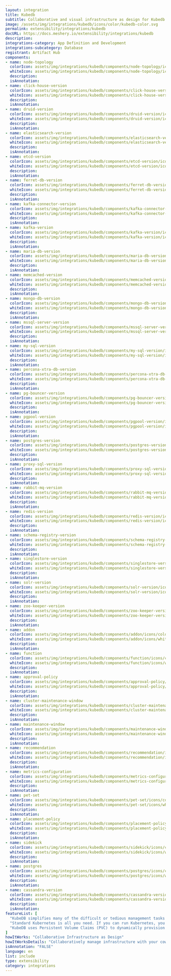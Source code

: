```yaml
---
layout: integration
title: Kubedb
subtitle: Collaborative and visual infrastructure as design for Kubedb
image: /assets/img/integrations/kubedb/icons/color/kubedb-color.svg
permalink: extensibility/integrations/kubedb
docURL: https://docs.meshery.io/extensibility/integrations/kubedb
description: 
integrations-category: App Definition and Development
integrations-subcategory: Database
registrant: Artifact Hub
components: 
- name: node-topology
  colorIcon: assets/img/integrations/kubedb/components/node-topology/icons/color/node-topology-color.svg
  whiteIcon: assets/img/integrations/kubedb/components/node-topology/icons/white/node-topology-white.svg
  description: 
  isAnnotation: 
- name: click-house-version
  colorIcon: assets/img/integrations/kubedb/components/click-house-version/icons/color/click-house-version-color.svg
  whiteIcon: assets/img/integrations/kubedb/components/click-house-version/icons/white/click-house-version-white.svg
  description: 
  isAnnotation: 
- name: druid-version
  colorIcon: assets/img/integrations/kubedb/components/druid-version/icons/color/druid-version-color.svg
  whiteIcon: assets/img/integrations/kubedb/components/druid-version/icons/white/druid-version-white.svg
  description: 
  isAnnotation: 
- name: elasticsearch-version
  colorIcon: assets/img/integrations/kubedb/components/elasticsearch-version/icons/color/elasticsearch-version-color.svg
  whiteIcon: assets/img/integrations/kubedb/components/elasticsearch-version/icons/white/elasticsearch-version-white.svg
  description: 
  isAnnotation: 
- name: etcd-version
  colorIcon: assets/img/integrations/kubedb/components/etcd-version/icons/color/etcd-version-color.svg
  whiteIcon: assets/img/integrations/kubedb/components/etcd-version/icons/white/etcd-version-white.svg
  description: 
  isAnnotation: 
- name: ferret-db-version
  colorIcon: assets/img/integrations/kubedb/components/ferret-db-version/icons/color/ferret-db-version-color.svg
  whiteIcon: assets/img/integrations/kubedb/components/ferret-db-version/icons/white/ferret-db-version-white.svg
  description: 
  isAnnotation: 
- name: kafka-connector-version
  colorIcon: assets/img/integrations/kubedb/components/kafka-connector-version/icons/color/kafka-connector-version-color.svg
  whiteIcon: assets/img/integrations/kubedb/components/kafka-connector-version/icons/white/kafka-connector-version-white.svg
  description: 
  isAnnotation: 
- name: kafka-version
  colorIcon: assets/img/integrations/kubedb/components/kafka-version/icons/color/kafka-version-color.svg
  whiteIcon: assets/img/integrations/kubedb/components/kafka-version/icons/white/kafka-version-white.svg
  description: 
  isAnnotation: 
- name: maria-db-version
  colorIcon: assets/img/integrations/kubedb/components/maria-db-version/icons/color/maria-db-version-color.svg
  whiteIcon: assets/img/integrations/kubedb/components/maria-db-version/icons/white/maria-db-version-white.svg
  description: 
  isAnnotation: 
- name: memcached-version
  colorIcon: assets/img/integrations/kubedb/components/memcached-version/icons/color/memcached-version-color.svg
  whiteIcon: assets/img/integrations/kubedb/components/memcached-version/icons/white/memcached-version-white.svg
  description: 
  isAnnotation: 
- name: mongo-db-version
  colorIcon: assets/img/integrations/kubedb/components/mongo-db-version/icons/color/mongo-db-version-color.svg
  whiteIcon: assets/img/integrations/kubedb/components/mongo-db-version/icons/white/mongo-db-version-white.svg
  description: 
  isAnnotation: 
- name: mssql-server-version
  colorIcon: assets/img/integrations/kubedb/components/mssql-server-version/icons/color/mssql-server-version-color.svg
  whiteIcon: assets/img/integrations/kubedb/components/mssql-server-version/icons/white/mssql-server-version-white.svg
  description: 
  isAnnotation: 
- name: my-sql-version
  colorIcon: assets/img/integrations/kubedb/components/my-sql-version/icons/color/my-sql-version-color.svg
  whiteIcon: assets/img/integrations/kubedb/components/my-sql-version/icons/white/my-sql-version-white.svg
  description: 
  isAnnotation: 
- name: percona-xtra-db-version
  colorIcon: assets/img/integrations/kubedb/components/percona-xtra-db-version/icons/color/percona-xtra-db-version-color.svg
  whiteIcon: assets/img/integrations/kubedb/components/percona-xtra-db-version/icons/white/percona-xtra-db-version-white.svg
  description: 
  isAnnotation: 
- name: pg-bouncer-version
  colorIcon: assets/img/integrations/kubedb/components/pg-bouncer-version/icons/color/pg-bouncer-version-color.svg
  whiteIcon: assets/img/integrations/kubedb/components/pg-bouncer-version/icons/white/pg-bouncer-version-white.svg
  description: 
  isAnnotation: 
- name: pgpool-version
  colorIcon: assets/img/integrations/kubedb/components/pgpool-version/icons/color/pgpool-version-color.svg
  whiteIcon: assets/img/integrations/kubedb/components/pgpool-version/icons/white/pgpool-version-white.svg
  description: 
  isAnnotation: 
- name: postgres-version
  colorIcon: assets/img/integrations/kubedb/components/postgres-version/icons/color/postgres-version-color.svg
  whiteIcon: assets/img/integrations/kubedb/components/postgres-version/icons/white/postgres-version-white.svg
  description: 
  isAnnotation: 
- name: proxy-sql-version
  colorIcon: assets/img/integrations/kubedb/components/proxy-sql-version/icons/color/proxy-sql-version-color.svg
  whiteIcon: assets/img/integrations/kubedb/components/proxy-sql-version/icons/white/proxy-sql-version-white.svg
  description: 
  isAnnotation: 
- name: rabbit-mq-version
  colorIcon: assets/img/integrations/kubedb/components/rabbit-mq-version/icons/color/rabbit-mq-version-color.svg
  whiteIcon: assets/img/integrations/kubedb/components/rabbit-mq-version/icons/white/rabbit-mq-version-white.svg
  description: 
  isAnnotation: 
- name: redis-version
  colorIcon: assets/img/integrations/kubedb/components/redis-version/icons/color/redis-version-color.svg
  whiteIcon: assets/img/integrations/kubedb/components/redis-version/icons/white/redis-version-white.svg
  description: 
  isAnnotation: 
- name: schema-registry-version
  colorIcon: assets/img/integrations/kubedb/components/schema-registry-version/icons/color/schema-registry-version-color.svg
  whiteIcon: assets/img/integrations/kubedb/components/schema-registry-version/icons/white/schema-registry-version-white.svg
  description: 
  isAnnotation: 
- name: singlestore-version
  colorIcon: assets/img/integrations/kubedb/components/singlestore-version/icons/color/singlestore-version-color.svg
  whiteIcon: assets/img/integrations/kubedb/components/singlestore-version/icons/white/singlestore-version-white.svg
  description: 
  isAnnotation: 
- name: solr-version
  colorIcon: assets/img/integrations/kubedb/components/solr-version/icons/color/solr-version-color.svg
  whiteIcon: assets/img/integrations/kubedb/components/solr-version/icons/white/solr-version-white.svg
  description: 
  isAnnotation: 
- name: zoo-keeper-version
  colorIcon: assets/img/integrations/kubedb/components/zoo-keeper-version/icons/color/zoo-keeper-version-color.svg
  whiteIcon: assets/img/integrations/kubedb/components/zoo-keeper-version/icons/white/zoo-keeper-version-white.svg
  description: 
  isAnnotation: 
- name: addon
  colorIcon: assets/img/integrations/kubedb/components/addon/icons/color/addon-color.svg
  whiteIcon: assets/img/integrations/kubedb/components/addon/icons/white/addon-white.svg
  description: 
  isAnnotation: 
- name: function
  colorIcon: assets/img/integrations/kubedb/components/function/icons/color/function-color.svg
  whiteIcon: assets/img/integrations/kubedb/components/function/icons/white/function-white.svg
  description: 
  isAnnotation: 
- name: approval-policy
  colorIcon: assets/img/integrations/kubedb/components/approval-policy/icons/color/approval-policy-color.svg
  whiteIcon: assets/img/integrations/kubedb/components/approval-policy/icons/white/approval-policy-white.svg
  description: 
  isAnnotation: 
- name: cluster-maintenance-window
  colorIcon: assets/img/integrations/kubedb/components/cluster-maintenance-window/icons/color/cluster-maintenance-window-color.svg
  whiteIcon: assets/img/integrations/kubedb/components/cluster-maintenance-window/icons/white/cluster-maintenance-window-white.svg
  description: 
  isAnnotation: 
- name: maintenance-window
  colorIcon: assets/img/integrations/kubedb/components/maintenance-window/icons/color/maintenance-window-color.svg
  whiteIcon: assets/img/integrations/kubedb/components/maintenance-window/icons/white/maintenance-window-white.svg
  description: 
  isAnnotation: 
- name: recommendation
  colorIcon: assets/img/integrations/kubedb/components/recommendation/icons/color/recommendation-color.svg
  whiteIcon: assets/img/integrations/kubedb/components/recommendation/icons/white/recommendation-white.svg
  description: 
  isAnnotation: 
- name: metrics-configuration
  colorIcon: assets/img/integrations/kubedb/components/metrics-configuration/icons/color/metrics-configuration-color.svg
  whiteIcon: assets/img/integrations/kubedb/components/metrics-configuration/icons/white/metrics-configuration-white.svg
  description: 
  isAnnotation: 
- name: pet-set
  colorIcon: assets/img/integrations/kubedb/components/pet-set/icons/color/pet-set-color.svg
  whiteIcon: assets/img/integrations/kubedb/components/pet-set/icons/white/pet-set-white.svg
  description: 
  isAnnotation: 
- name: placement-policy
  colorIcon: assets/img/integrations/kubedb/components/placement-policy/icons/color/placement-policy-color.svg
  whiteIcon: assets/img/integrations/kubedb/components/placement-policy/icons/white/placement-policy-white.svg
  description: 
  isAnnotation: 
- name: sidekick
  colorIcon: assets/img/integrations/kubedb/components/sidekick/icons/color/sidekick-color.svg
  whiteIcon: assets/img/integrations/kubedb/components/sidekick/icons/white/sidekick-white.svg
  description: 
  isAnnotation: 
- name: postgres
  colorIcon: assets/img/integrations/kubedb/components/postgres/icons/color/postgres-color.svg
  whiteIcon: assets/img/integrations/kubedb/components/postgres/icons/white/postgres-white.svg
  description: 
  isAnnotation: 
- name: cassandra-version
  colorIcon: assets/img/integrations/kubedb/components/cassandra-version/icons/color/cassandra-version-color.svg
  whiteIcon: assets/img/integrations/kubedb/components/cassandra-version/icons/white/cassandra-version-white.svg
  description: 
  isAnnotation: 
featureList: [
  "KubeDB simplifies many of the difficult or tedious management tasks of running a production grade databases on private and public clouds. Maintain one stack for all your stateless and stateful applications and simplify the operational complexity.",
  "Standard Kubernetes is all you need. If you can run Kubernetes, you can provision and manage databases using KubeDB. Use standard Kubernetes CLI and API to provision and manage databases.",
  "KubeDB uses Persistent Volume Claims (PVC) to dynamically provision disks for database instances. Using appropriately defined StorageClasses, KubeDB provisioned database instances are designed to scale from small development workloads up to performance-intensive workloads on private and public cloud environments."
]
howItWorks: "Collaborative Infrastructure as Design"
howItWorksDetails: "Collaboratively manage infrastructure with your coworkers synchronously sharing the same designs."
isAnnotation: "FALSE"
language: en
list: include
type: extensibility
category: integrations
---
```

